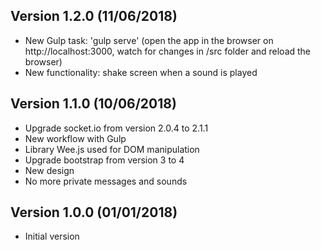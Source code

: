 Version 1.2.0 (11/06/2018)
-----------------------------
* New Gulp task: 'gulp serve' (open the app in the browser on http://localhost:3000, watch for changes in /src folder and reload the browser)
* New functionality: shake screen when a sound is played

Version 1.1.0 (10/06/2018)
-----------------------------
* Upgrade socket.io from version 2.0.4 to 2.1.1
* New workflow with Gulp
* Library Wee.js used for DOM manipulation
* Upgrade bootstrap from version 3 to 4
* New design
* No more private messages and sounds

Version 1.0.0 (01/01/2018)
-----------------------------
 * Initial version
